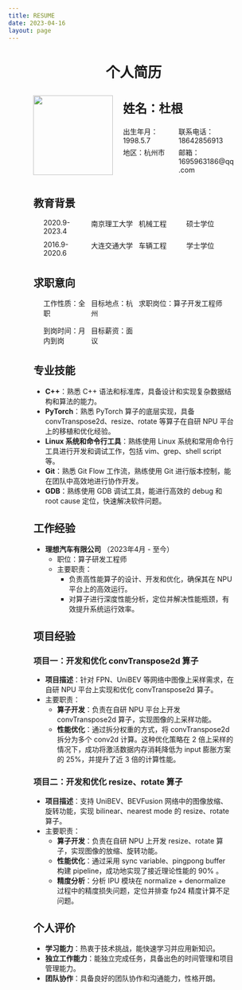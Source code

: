 ```yaml
---
title: RESUME
date: 2023-04-16
layout: page
---
```


<div style="width: 80%; margin: auto; text-align: left;">
  <h1 style="text-align: center;">个人简历</h1>
  <div style="display: flex; align-items: center; padding-top: 10px; padding-bottom: 10px;">
    <img src="/resume/001.jpg" style="width: 160px; height: 160px;">
    <div style="margin-left: 20px;">
      <h1 style="font-size: 24px; margin-top: 5px; margin-bottom: 20px;">姓名：杜根</h1>
      <div style="display: flex; flex-wrap: wrap;">
        <span style="display: inline-block; width: 50%; margin-bottom: 5px;">出生年月：1998.5.7</span>
        <span style="display: inline-block; width: 50%; margin-bottom: 5px;">联系电话：18642856913</span>
        <span style="display: inline-block; width: 50%; margin-bottom: 10px;">地区：杭州市</span>
        <span style="display: inline-block; width: 50%; margin-bottom: 0;">邮箱：1695963186@qq.com</span>
      </div>
    </div>
  </div>
  <div style="margin-top: 20px;">
    <h2>教育背景</h2>
    <div style="margin-left: 20px;">
      <div style="display: flex; flex-wrap: wrap; margin-top: 10px;">
        <span style="display: inline-block; width: 25%; margin-bottom: 5px;">2020.9-2023.4</span>
        <span style="display: inline-block; width: 25%; margin-bottom: 5px;">南京理工大学</span>
        <span style="display: inline-block; width: 25%; margin-bottom: 5px;">机械工程</span>
        <span style="display: inline-block; width: 25%; margin-bottom: 5px;">硕士学位</span>
      </div>
      <div style="display: flex; flex-wrap: wrap; margin-top: 5px;">
        <span style="display: inline-block; width: 25%; margin-bottom: 5px;">2016.9-2020.6</span>
        <span style="display: inline-block; width: 25%; margin-bottom: 5px;">大连交通大学</span>
        <span style="display: inline-block; width: 25%; margin-bottom: 5px;">车辆工程</span>
        <span style="display: inline-block; width: 25%; margin-bottom: 5px;">学士学位</span>
      </div>
    </div>
  </div>
  <div style="margin-top: 20px;">
    <h2>求职意向</h2>
    <div style="margin-left: 20px;">
    <div style="display: flex; flex-wrap: wrap; margin-top: 10px;">
        <span style="display: inline-block; width: 25%; margin-bottom: 5px;">工作性质：全职</span>
        <span style="display: inline-block; width: 25%; margin-bottom: 5px;">目标地点：杭州</span>
        <span style="display: inline-block; width: 50%; margin-bottom: 5px;">求职岗位：算子开发工程师</span>
    </div>
    <div style="display: flex; flex-wrap: wrap; margin-top: 10px;">
        <span style="display: inline-block; width: 25%; margin-bottom: 5px;">到岗时间：月内到岗</span>
        <span style="display: inline-block; width: 25%; margin-bottom: 5px;">目标薪资：面议</span>
    </div>
  </div>
</div>

## 专业技能

- **C++**：熟悉 C++ 语法和标准库，具备设计和实现复杂数据结构和算法的能力。
- **PyTorch**：熟悉 PyTorch 算子的底层实现，具备 convTranspose2d、resize、rotate 等算子在自研 NPU 平台上的移植和优化经验。
- **Linux 系统和命令行工具**：熟练使用 Linux 系统和常用命令行工具进行开发和调试工作，包括 vim、grep、shell script 等。
- **Git**：熟悉 Git Flow 工作流，熟练使用 Git 进行版本控制，能在团队中高效地进行协作开发。
- **GDB**：熟练使用 GDB 调试工具，能进行高效的 debug 和 root cause 定位，快速解决软件问题。

## 工作经验

- **理想汽车有限公司** （2023年4月 - 至今）
  - 职位：算子研发工程师
  - 主要职责：
    - 负责高性能算子的设计、开发和优化，确保其在 NPU 平台上的高效运行。
    - 对算子进行深度性能分析，定位并解决性能瓶颈，有效提升系统运行效率。

## 项目经验

### 项目一：开发和优化 convTranspose2d 算子

- **项目描述**：针对 FPN、UniBEV 等网络中图像上采样需求，在自研 NPU 平台上实现和优化 convTranspose2d 算子。
- 主要职责：
  - **算子开发**：负责在自研 NPU 平台上开发 convTranspose2d 算子，实现图像的上采样功能。
  - **性能优化**：通过拆分权重的方式，将 convTranspose2d 拆分为多个 conv2d 计算。这种优化策略在 2 倍上采样的情况下，成功将激活数据内存消耗降低为 input 膨胀方案的 25%，并提升了近 3 倍的计算性能。

### 项目二：开发和优化 resize、rotate 算子

- **项目描述**：支持 UniBEV、BEVFusion 网络中的图像放缩、旋转功能，实现 bilinear、nearest mode 的 resize、rotate 算子。
- 主要职责：
  - **算子开发**：负责在自研 NPU 上开发 resize、rotate 算子，实现图像的放缩、旋转功能。
  - **性能优化**：通过采用 sync variable、pingpong buffer 构建 pipeline，成功地实现了接近理论性能的 90% 。
  - **精度分析**：分析 IPU 模块在 normalize + denormalize 过程中的精度损失问题，定位并排查 fp24 精度计算不足问题。

## 个人评价

- **学习能力**：热衷于技术挑战，能快速学习并应用新知识。
- **独立工作能力**：能独立完成任务，具备出色的时间管理和项目管理能力。
- **团队协作**：具备良好的团队协作和沟通能力，性格开朗。